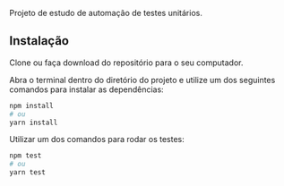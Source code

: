 Projeto de estudo de automação de testes unitários.

## Instalação
Clone ou faça download do repositório para o seu computador.

Abra o terminal dentro do diretório do projeto e utilize um dos seguintes comandos para instalar as dependências:

```bash
npm install
# ou
yarn install
```
Utilizar um dos comandos para rodar os testes:

```bash
npm test
# ou
yarn test
```
